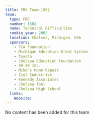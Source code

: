 ```yaml
---
title: FRC Team 1502
team:
  type: FRC
  number: 1502
  name: Technical Difficulties
  rookie_year: 2005
  location: Chelsea, Michigan, USA
  sponsors:
    - FCA Foundation
    - Michigan Education Grant System
    - Toyota
    - Chelsea Education Foundation
    - 80-20 Inc.
    - Mike's Home Repair
    - Ziel Industries
    - Kennedy Associates
    - Chelsea Tool
    - Chelsea High School
  links:
    Website: 
---
```

No content has been added for this team